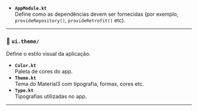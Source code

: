 - **`AppModule.kt`**  
  Define como as dependências devem ser fornecidas (por exemplo, `provideRepository()`, `provideRetrofit()` etc).

---

### 📁 `ui.theme/`
Define o estilo visual da aplicação.

- **`Color.kt`**  
  Paleta de cores do app.
- **`Theme.kt`**  
  Tema do Material3 com tipografia, formas, cores etc.
- **`Type.kt`**  
  Tipografias utilizadas no app.

---